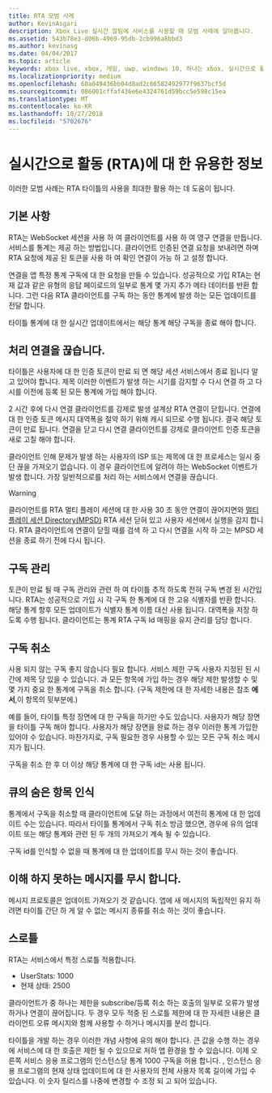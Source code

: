 ```yaml
---
title: RTA 모범 사례
author: KevinAsgari
description: Xbox Live 실시간 알림에 서비스를 사용할 때 모범 사례에 알아봅니다.
ms.assetid: 543b78e3-d06b-4969-95db-2cb996a8bbd3
ms.author: kevinasg
ms.date: 04/04/2017
ms.topic: article
keywords: xbox live, xbox, 게임, uwp, windows 10, 하나는 xbox, 실시간으로 활동
ms.localizationpriority: medium
ms.openlocfilehash: 60a049436bb04d8ad2c66582492977f9637bcf5d
ms.sourcegitcommit: 086001cffaf436e6e4324761d59bcc5e598c15ea
ms.translationtype: MT
ms.contentlocale: ko-KR
ms.lasthandoff: 10/27/2018
ms.locfileid: "5702676"
---
```

# <a name="real-time-activity-rta-best-practices"></a>실시간으로 활동 (RTA)에 대 한 유용한 정보
이러한 모범 사례는 RTA 타이틀의 사용을 최대한 활용 하는 데 도움이 됩니다.


## <a name="the-basics"></a>기본 사항

RTA는 WebSocket 세션을 사용 하 여 클라이언트를 사용 하 여 영구 연결을 만듭니다. 서비스를 통계는 제공 하는 방법입니다. 클라이언트 인증된 연결 요청을 보내려면 하며 RTA 요청에 제공 된 토큰을 사용 하 여 확인 연결이 가능 하 고 설정 합니다.

연결을 앱 특정 통계 구독에 대 한 요청을 만들 수 있습니다. 성공적으로 가입 RTA는 현재 값과 같은 유형의 응답 페이로드의 일부로 통계 몇 가지 추가 메타 데이터를 반환 합니다. 그런 다음 RTA 클라이언트를 구독 하는 동안 통계에 발생 하는 모든 업데이트를 전달 합니다.

타이틀 통계에 대 한 실시간 업데이트에서는 해당 통계 해당 구독을 종료 해야 합니다.


## <a name="handling-disconnects"></a>처리 연결을 끊습니다.

타이틀은 사용자에 대 한 인증 토큰이 만료 되 면 해당 세션 서비스에서 종료 됩니다 알고 있어야 합니다. 제목 이러한 이벤트가 발생 하는 시기를 감지할 수 다시 연결 하 고 다시를 이전에 등록 된 모든 통계에 가입 해야 합니다.

2 시간 후에 다시 연결 클라이언트를 강제로 발생 설계상 RTA 연결이 닫힙니다. 연결에 대 한 인증 토큰 메시지 대역폭을 절약 하기 위해 캐시 되므로 수행 됩니다. 결국 해당 토큰이 만료 됩니다. 연결을 닫고 다시 연결 클라이언트를 강제로 클라이언트 인증 토큰을 새로 고칠 해야 합니다.

클라이언트 인해 문제가 발생 하는 사용자의 ISP 또는 제목에 대 한 프로세스는 일시 중단 끊을 가져오기 없습니다. 이 경우 클라이언트에 알려야 하는 WebSocket 이벤트가 발생 합니다. 가장 일반적으로를 처리 하는 서비스에서 연결을 끊습니다.

> [!WARNING]
> 클라이언트를 RTA 멀티 플레이 세션에 대 한 사용 30 초 동안 연결이 끊어지면와 [멀티 플레이 세션 Directory(MPSD)](../multiplayer/multiplayer-appendix/multiplayer-session-directory.md) RTA 세션 닫혀 있고 사용자 세션에서 실행을 감지 합니다. RTA 클라이언트에 연결이 닫힐 때를 검색 하 고 다시 연결을 시작 하 고는 MPSD 세션을 종료 하기 전에 다시 됩니다.

## <a name="managing-subscriptions"></a>구독 관리

토큰이 만료 될 때 구독 관리와 관련 하 여 타이틀 추적 하도록 전혀 구독 변경 된 시간입니다. RTA는 성공적으로 가입 시 각 구독 한 통계에 대 한 고유 식별자를 반환 합니다. 해당 통계 향후 모든 업데이트가 식별자 통계 이름 대신 사용 됩니다. 대역폭을 저장 하도록 수행 됩니다. 클라이언트는 통계 RTA 구독 Id 매핑을 유지 관리를 담당 합니다.


## <a name="unsubscribing"></a>구독 취소

사용 되지 않는 구독 좋지 않습니다 필요 합니다. 서비스 제한 구독 사용자 지정된 된 시간에 제목 당 있을 수 있습니다. 과 모든 항목에 가입 하는 경우 해당 제한 발생할 수 및 몇 가지 중요 한 통계에 구독을 취소 합니다. (구독 제한에 대 한 자세한 내용은 참조 **에서**,이 항목의 뒷부분에.)

예를 들어, 타이틀 특정 장면에 대 한 구독을 하기만 수도 있습니다. 사용자가 해당 장면을 타이틀 구독 해야 합니다. 사용자가 해당 장면을 완료 하는 경우 이러한 통계 가입한 있어야 수 있습니다. 마찬가지로, 구독 필요한 경우 사용할 수 있는 모든 구독 취소 메시지가 됩니다.

구독을 취소 한 후 더 이상 해당 통계에 대 한 구독 id는 사용 됩니다.


## <a name="awareness-of-latent-items-in-the-queue"></a>큐의 숨은 항목 인식

통계에서 구독을 취소할 때 클라이언트에 도달 하는 과정에서 여전히 통계에 대 한 업데이트 수는 있습니다. 따라서 타이틀 통계에서 구독 취소 방금 했으면, 경우에 유의 업데이트 또는 해당 통계와 관련 된 두 개의 가져오기 계속 될 수 있습니다.

구독 id를 인식할 수 없을 때 통계에 대 한 업데이트를 무시 하는 것이 좋습니다.


## <a name="ignore-messages-you-do-not-understand"></a>이해 하지 못하는 메시지를 무시 합니다.

메시지 프로토콜은 업데이트 가져오기 것 같습니다. 앱에 새 메시지의 독립적인 유지 하려면 타이틀 간단 하 게 알 수 없는 메시지 종류를 취소 하는 것이 좋습니다.


## <a name="throttles"></a>스로틀

RTA는 서비스에서 특정 스로틀 적용합니다.

-   UserStats: 1000
-   현재 상태: 2500

클라이언트가 중 하나는 제한을 subscribe/등록 취소 하는 호출의 일부로 오류가 발생 하거나 연결이 끊어집니다. 두 경우 모두 적중 된 스로틀 제한에 대 한 자세한 내용은 클라이언트 오류 메시지와 함께 사용할 수 하거나 메시지를 분리 합니다.

타이틀을 개발 하는 경우 이러한 개념 사항에 유의 해야 합니다. 큰 값을 수행 하는 경우에 서비스에 대 한 호출은 제한 될 수 있으므로 저하 앱 환경을 할 수 있습니다. 이제 오른쪽 서비스 응용 프로그램의 인스턴스당 통계 1000 구독을 허용 합니다. , 인스턴스 응용 프로그램의 현재 상태 업데이트에 대 한 사용자의 전체 사용자 목록 길이에 가입 수 있습니다. 이 숫자 릴리스를 나중에 변경할 수 조정 되 고 되어 있습니다.
